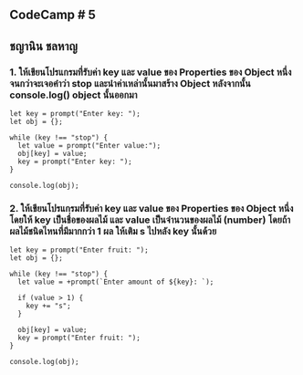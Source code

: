 ## CodeCamp # 5

## ชญานิน ชลหาญ

### 1. ให้เขียนโปรแกรมที่รับค่า key และ value ของ Properties ของ Object หนึ่ง จนกว่าจะเจอคำว่า stop และนำค่าเหล่านั้นมาสร้าง Object หลังจากนั้น console.log() object นั้นออกมา

```
let key = prompt("Enter key: ");
let obj = {};

while (key !== "stop") {
  let value = prompt("Enter value:");
  obj[key] = value;
  key = prompt("Enter key: ");
}

console.log(obj);
```

### 2. ให้เขียนโปรแกรมที่รับค่า key และ value ของ Properties ของ Object หนึ่ง โดยให้ key เป็นชื่อของผลไม้ และ value เป็นจำนวนของผลไม้ (number) โดยถ้า ผลไม้ชนิดไหนที่มีมากกว่า 1 ผล ให้เติม s ไปหลัง key นั้นด้วย

```
let key = prompt("Enter fruit: ");
let obj = {};

while (key !== "stop") {
  let value = +prompt(`Enter amount of ${key}: `);

  if (value > 1) {
    key += "s";
  }

  obj[key] = value;
  key = prompt("Enter fruit: ");
}

console.log(obj);
```